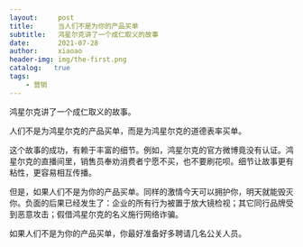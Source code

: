 ```yaml
---
layout:     post
title:      当人们不是为你的产品买单
subtitle:   鸿星尔克讲了一个成仁取义的故事
date:       2021-07-28
author:     xiaoao
header-img: img/the-first.png
catalog:   true
tags:
    - 营销
---
```

    
鸿星尔克讲了一个成仁取义的故事。

人们不是为鸿星尔克的产品买单，而是为鸿星尔克的道德表率买单。

这个故事的成功，有赖于丰富的细节。例如，鸿星尔克的官方微博竟没有认证。鸿星尔克的直播间里，销售员奉劝消费者宁愿不买，也不要刷花呗。细节让故事更有粘性，更容易相互传播。

但是，如果人们不是为你的产品买单。同样的激情今天可以拥护你，明天就能毁灭你。负面的后果已经发生了：企业的所有行为被置于放大镜检视；其它同行品牌受到恶意攻击；假借鸿星尔克的名义施行网络诈骗。

如果人们不是为你的产品买单，你最好准备好多聘请几名公关人员。
